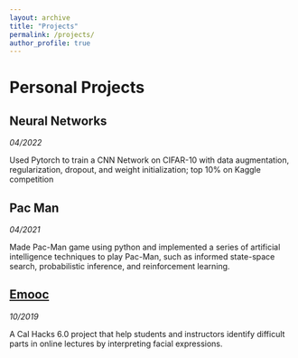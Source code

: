 ```yaml
---
layout: archive
title: "Projects"
permalink: /projects/
author_profile: true
---
```


# Personal Projects
## Neural Networks
_04/2022_

Used Pytorch to train a CNN Network on CIFAR-10 with data augmentation, regularization, dropout, and weight initialization; top 10% on Kaggle competition

## Pac Man
_04/2021_

Made Pac-Man game using python and implemented a series of artificial intelligence techniques
to play Pac-Man, such as informed state-space search, probabilistic inference, and reinforcement learning.

## [Emooc](https://devpost.com/software/emooc)
_10/2019_

A Cal Hacks 6.0 project that help students and instructors identify difficult parts in online lectures by interpreting facial expressions.